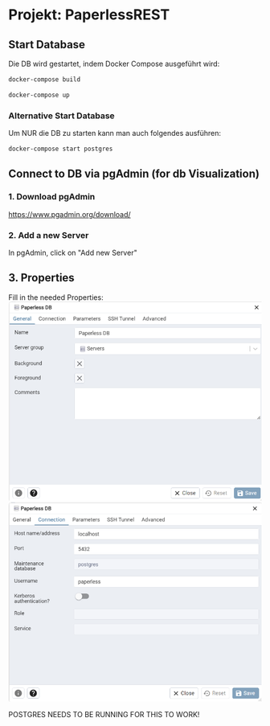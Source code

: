 # Projekt: PaperlessREST

## Start Database
Die DB wird gestartet, indem Docker Compose ausgeführt wird:

```bash
docker-compose build
```

```bash
docker-compose up
```

### Alternative Start Database
Um NUR die DB zu starten kann man auch folgendes ausführen:
```bash
docker-compose start postgres
```

## Connect to DB via pgAdmin (for db Visualization)
### 1. Download pgAdmin
https://www.pgadmin.org/download/

### 2. Add a new Server
In pgAdmin, click on "Add new Server"

## 3. Properties
Fill in the needed Properties:
![Properties 1](pgAdmin_Connection-Properties.png)
![Properties 2](pgAdmin_Connection-Properties2.png)

POSTGRES NEEDS TO BE RUNNING FOR THIS TO WORK!